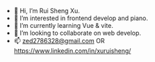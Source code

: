 - 👋 Hi, I’m Rui Sheng Xu.
- 👀 I’m interested in frontend develop and piano.
- 🌱 I’m currently learning Vue & vite.
- 💞️ I’m looking to collaborate on web develop.
- 📫 zed2786328@gmail.com OR https://www.linkedin.com/in/xuruisheng/

<!---
throuz/throuz is a ✨ special ✨ repository because its `README.md` (this file) appears on your GitHub profile.
You can click the Preview link to take a look at your changes.
--->
